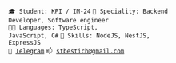 <code>🎓 Student: KPI / IM-24</code>
<code>👷 Speciality: Backend Developer, Software engineer </code><br>
<code>🧑‍💻 Languages: TypeScript, JavaScript, C#</code>
<code>🎯 Skills: NodeJS, NestJS, ExpressJS</code><br>
<code>💬 [Telegram](https://telegram.me/stbestichhh)</code>
<code>📫 [stbestich@gmail.com](mailto:stbestich@gmail.com)</code>
